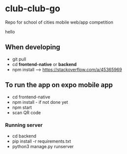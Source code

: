 # club-club-go
Repo for school of cities mobile web/app competition

hello

## When developing
- git pull 
- cd **frontend-native** or **backend** 
- npm install --> https://stackoverflow.com/a/45365969


## To run the app on expo mobile app
- cd frontend-native
- npm install - if not done yet
- npm start
- scan QR code 

### Running  server
- cd backend
- pip install -r requirements.txt
- python3 manage.py runserver


